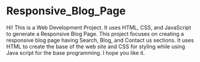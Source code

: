 # Responsive_Blog_Page
Hi!
This is a Web Development Project. 
It uses HTML, CSS, and JavaScript to generate a Responsive Blog Page. 
This project focuses on creating a responsive blog page having Search, Blog, and Contact us sections.
It uses HTML to create the base of the web site and CSS for styling while using Java script for the base programming.
I hope you like it.
